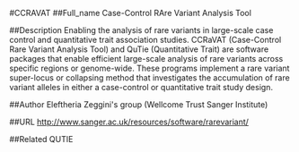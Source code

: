 #CCRAVAT
##Full_name
Case-Control RAre Variant Analysis Tool

##Description
Enabling the analysis of rare variants in large-scale case control and quantitative trait association studies. CCRaVAT (Case-Control Rare Variant Analysis Tool) and QuTie (Quantitative Trait) are software packages that enable efficient large-scale analysis of rare variants across specific regions or genome-wide. These programs implement a rare variant super-locus or collapsing method that investigates the accumulation of rare variant alleles in either a case-control or quantitative trait study design.

##Author
Eleftheria Zeggini's group (Wellcome Trust Sanger Institute)

##URL
http://www.sanger.ac.uk/resources/software/rarevariant/

##Related
QUTIE


